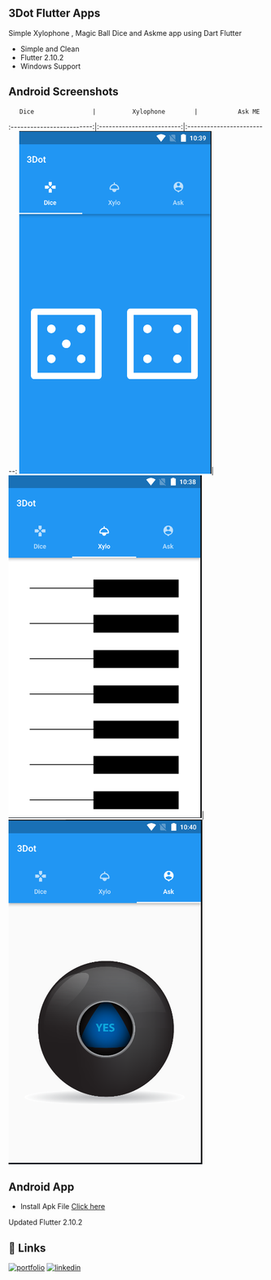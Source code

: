 
## 3Dot Flutter Apps

Simple Xylophone , Magic Ball Dice and Askme app using Dart 
Flutter

- Simple and Clean
- Flutter 2.10.2
- Windows Support



## Android Screenshots


       Dice                |          Xylophone        |           Ask ME
:-------------------------:|:-------------------------:|:-------------------------:
![](Screens/Screen2.png)|![](Screens/Screen1.png)|![](Screens/Screen3.png)

## Android App

- Install Apk File
[Click here](apk/apps.apk)


Updated Flutter 2.10.2
## 🔗 Links
[![portfolio](https://img.shields.io/badge/my_portfolio-000?style=for-the-badge&logo=ko-fi&logoColor=white)](https://arrahmanbd.blogspot.com/)
[![linkedin](https://img.shields.io/badge/linkedin-0A66C2?style=for-the-badge&logo=linkedin&logoColor=white)](https://www.linkedin.com/arrahmanbd)
